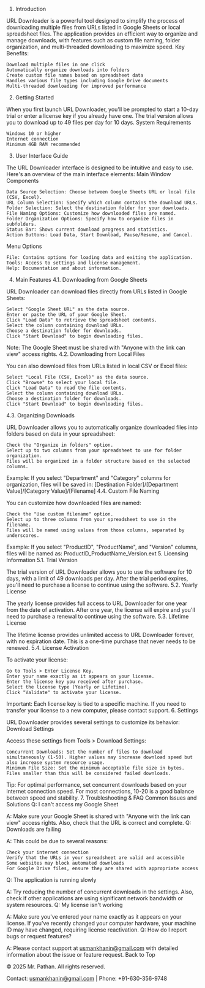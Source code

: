 1. Introduction

URL Downloader is a powerful tool designed to simplify the process of downloading multiple files from URLs listed in Google Sheets or local spreadsheet files. The application provides an efficient way to organize and manage downloads, with features such as custom file naming, folder organization, and multi-threaded downloading to maximize speed.
Key Benefits:

    Download multiple files in one click
    Automatically organize downloads into folders
    Create custom file names based on spreadsheet data
    Handles various file types including Google Drive documents
    Multi-threaded downloading for improved performance

2. Getting Started

When you first launch URL Downloader, you'll be prompted to start a 10-day trial or enter a license key if you already have one. The trial version allows you to download up to 49 files per day for 10 days.
System Requirements

    Windows 10 or higher
    Internet connection
    Minimum 4GB RAM recommended

3. User Interface Guide

The URL Downloader interface is designed to be intuitive and easy to use. Here's an overview of the main interface elements:
Main Window Components

    Data Source Selection: Choose between Google Sheets URL or local file (CSV, Excel).
    URL Column Selection: Specify which column contains the download URLs.
    Folder Selection: Select the destination folder for your downloads.
    File Naming Options: Customize how downloaded files are named.
    Folder Organization Options: Specify how to organize files in subfolders.
    Status Bar: Shows current download progress and statistics.
    Action Buttons: Load Data, Start Download, Pause/Resume, and Cancel.

Menu Options

    File: Contains options for loading data and exiting the application.
    Tools: Access to settings and license management.
    Help: Documentation and about information.

4. Main Features
4.1. Downloading from Google Sheets

URL Downloader can download files directly from URLs listed in Google Sheets:

    Select "Google Sheet URL" as the data source.
    Enter or paste the URL of your Google Sheet.
    Click "Load Data" to retrieve the spreadsheet contents.
    Select the column containing download URLs.
    Choose a destination folder for downloads.
    Click "Start Download" to begin downloading files.

Note: The Google Sheet must be shared with "Anyone with the link can view" access rights.
4.2. Downloading from Local Files

You can also download files from URLs listed in local CSV or Excel files:

    Select "Local File (CSV, Excel)" as the data source.
    Click "Browse" to select your local file.
    Click "Load Data" to read the file contents.
    Select the column containing download URLs.
    Choose a destination folder for downloads.
    Click "Start Download" to begin downloading files.

4.3. Organizing Downloads

URL Downloader allows you to automatically organize downloaded files into folders based on data in your spreadsheet:

    Check the "Organize in folders" option.
    Select up to two columns from your spreadsheet to use for folder organization.
    Files will be organized in a folder structure based on the selected columns.

Example: If you select "Department" and "Category" columns for organization, files will be saved in: [Destination Folder]/[Department Value]/[Category Value]/[Filename]
4.4. Custom File Naming

You can customize how downloaded files are named:

    Check the "Use custom filename" option.
    Select up to three columns from your spreadsheet to use in the filename.
    Files will be named using values from those columns, separated by underscores.

Example: If you select "ProductID", "ProductName", and "Version" columns, files will be named as: ProductID_ProductName_Version.ext
5. Licensing Information
5.1. Trial Version

The trial version of URL Downloader allows you to use the software for 10 days, with a limit of 49 downloads per day. After the trial period expires, you'll need to purchase a license to continue using the software.
5.2. Yearly License

The yearly license provides full access to URL Downloader for one year from the date of activation. After one year, the license will expire and you'll need to purchase a renewal to continue using the software.
5.3. Lifetime License

The lifetime license provides unlimited access to URL Downloader forever, with no expiration date. This is a one-time purchase that never needs to be renewed.
5.4. License Activation

To activate your license:

    Go to Tools > Enter License Key.
    Enter your name exactly as it appears on your license.
    Enter the license key you received after purchase.
    Select the license type (Yearly or Lifetime).
    Click "Validate" to activate your license.

Important: Each license key is tied to a specific machine. If you need to transfer your license to a new computer, please contact support.
6. Settings

URL Downloader provides several settings to customize its behavior:
Download Settings

Access these settings from Tools > Download Settings:

    Concurrent Downloads: Set the number of files to download simultaneously (1-50). Higher values may increase download speed but also increase system resource usage.
    Minimum File Size: Set the minimum acceptable file size in bytes. Files smaller than this will be considered failed downloads.

Tip: For optimal performance, set concurrent downloads based on your internet connection speed. For most connections, 10-20 is a good balance between speed and stability.
7. Troubleshooting & FAQ
Common Issues and Solutions
Q: I can't access my Google Sheet

A: Make sure your Google Sheet is shared with "Anyone with the link can view" access rights. Also, check that the URL is correct and complete.
Q: Downloads are failing

A: This could be due to several reasons:

    Check your internet connection
    Verify that the URLs in your spreadsheet are valid and accessible
    Some websites may block automated downloads
    For Google Drive files, ensure they are shared with appropriate access

Q: The application is running slowly

A: Try reducing the number of concurrent downloads in the settings. Also, check if other applications are using significant network bandwidth or system resources.
Q: My license isn't working

A: Make sure you've entered your name exactly as it appears on your license. If you've recently changed your computer hardware, your machine ID may have changed, requiring license reactivation.
Q: How do I report bugs or request features?

A: Please contact support at usmankhanin@gmail.com with detailed information about the issue or feature request.
Back to Top

© 2025 Mr. Pathan. All rights reserved.

Contact: usmankhanin@gmail.com | Phone: +91-630-356-9748
